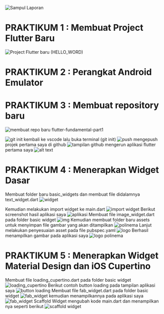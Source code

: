![Sampul Laporan](image.png)

# PRAKTIKUM 1 : Membuat Project Flutter Baru 
![Project Flutter baru (HELLO_WORD)](image-1.png)

# PRAKTIKUM 2 : Perangkat Android Emulator 

# PRAKTIKUM 3 : Membuat repository baru 

![membuat repo baru flutter-fundamental-part1](image-2.png)

![git init](image-3.png)
kembali ke vscode lalu buka terminal (git init)
![push](image-4.png)
mengepush projek pertama saya di github
![tampilan github](image-5.png)
mengerun aplikasi flutter pertama saya 
![alt text](image-6.png) 

# PRAKTIKUM 4 : Menerapkan Widget Dasar
Membuat folder baru basic_widgets dan membuat file didalamnya text_widget.dart
![widget](image-7.png)

Kemudian melakukan import widget ke main.dart 
![import widget](image-8.png)
Berikut screenshot hasil aplikasi saya 
![aplikasi](image-9.png)
Membuat file image_widget.dart pada folder basic widget 
![img](image-10.png)
Kemudian membuat folder baru assets untuk menyimpan file gambar yang akan ditampilkan 
![polinema](image-11.png)
Lanjut melakukan penyesuaian asset pada file pubspec.yaml
![logo](image-12.png)
Berhasil menampilkan gambar pada aplikasi saya 
![logo polinema](image-13.png)

# PRAKTIKUM 5 : Menerapkan Widget Material Design dan iOS Cupertino
Membuat file loading_cupertino.dart pada folder basic widget 
![loading_cupertino](image-14.png)
Berikut contoh button loading pada tampilan aplikasi saya 
![button loading](image-15.png)
Membuat file fab_widget.dart pada folder basic widget
![fab_widget](image-16.png)
kemudian menampilkannya pada aplikasi saya 
![fab_widget](image-17.png)
Scaffold Widget 
mengubah kode main.dart dan menampilkan nya seperti berikut 
![scaffold widget](image-18.png)







